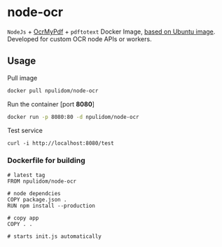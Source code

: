 # node-ocr

`NodeJs` + [OcrMyPdf](https://github.com/jbarlow83/OCRmyPDF) + `pdftotext` Docker Image, [based on Ubuntu image](https://github.com/jbarlow83/OCRmyPDF/blob/master/.docker/Dockerfile). Developed for custom OCR node APIs or workers.

## Usage

Pull image

```sh
docker pull npulidom/node-ocr
```

Run the container [port **8080**]

```sh
docker run -p 8080:80 -d npulidom/node-ocr
```

Test service

```curl
curl -i http://localhost:8080/test

```

### Dockerfile for building

```docker
# latest tag
FROM npulidom/node-ocr

# node dependcies
COPY package.json .
RUN npm install --production

# copy app
COPY . .

# starts init.js automatically
```
